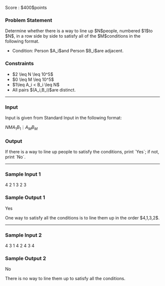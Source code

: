 
<div>

<span>

<span>

<p>
Score : $400$points
</p>

<div>

<section>

### **Problem Statement**

<p>
Determine whether there is a way to line up $N$people, numbered $1$to $N$, in a row side by side to satisfy all of the $M$conditions in the following format.
</p>

<ul>

<li>
Condition: Person $A_i$and Person $B_i$are adjacent.
</li>

</ul>

</section>

</div>

<div>

<section>

### **Constraints**

<ul>

<li>
$2 \leq N \leq 10^5$
</li>

<li>
$0 \leq M \leq 10^5$
</li>

<li>
$1\leq A_i < B_i \leq N$
</li>

<li>
All pairs $(A_i,B_i)$are distinct.
</li>

</ul>

</section>

</div>

---

<div>

<div>

<section>

### **Input**

<p>
Input is given from Standard Input in the following format:
</p>

<div>

$N$$M$$A_1$$B_1$$\vdots$$A_M$$B_M$
</div>

</section>

</div>

<div>

<section>

### **Output**

<p>
If there is a way to line up people to satisfy the conditions, print `Yes`; if not, print `No`.
</p>

</section>

</div>

</div>

---

<div>

<section>

### **Sample Input 1**

<div>

4 2
1 3
2 3

</div>

</section>

</div>

<div>

<section>

### **Sample Output 1**

<div>

Yes

</div>

<p>
One way to satisfy all the conditions is to line them up in the order $4,1,3,2$.
</p>

</section>

</div>

---

<div>

<section>

### **Sample Input 2**

<div>

4 3
1 4
2 4
3 4

</div>

</section>

</div>

<div>

<section>

### **Sample Output 2**

<div>

No

</div>

<p>
There is no way to line them up to satisfy all the conditions.
</p>

</section>

</div>

</span>

</span>

</div>
